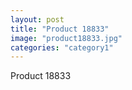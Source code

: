 ```yaml
---
layout: post
title: "Product 18833"
image: "product18833.jpg"
categories: "category1"
---
```

Product 18833
